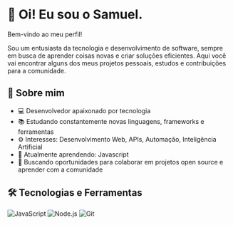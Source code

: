 # 👋 Oi! Eu sou o Samuel.

Bem-vindo ao meu perfil!

Sou um entusiasta da tecnologia e desenvolvimento de software, sempre em busca de aprender coisas novas e criar soluções eficientes. Aqui você vai encontrar alguns dos meus projetos pessoais, estudos e contribuições para a comunidade.

## 🚀 Sobre mim

- 💻 Desenvolvedor apaixonado por tecnologia
- 📚 Estudando constantemente novas linguagens, frameworks e ferramentas
- ⚙️ Interesses: Desenvolvimento Web, APIs, Automação, Inteligência Artificial
- 🌱 Atualmente aprendendo: Javascript
- 🎯 Buscando oportunidades para colaborar em projetos open source e aprender com a comunidade

## 🛠️ Tecnologias e Ferramentas

![JavaScript](https://img.shields.io/badge/JavaScript-F7DF1E?style=flat&logo=javascript&logoColor=black)
![Node.js](https://img.shields.io/badge/Node.js-339933?style=flat&logo=nodedotjs&logoColor=white)
![Git](https://img.shields.io/badge/Git-F05032?style=flat&logo=git&logoColor=white)

<!--
**Samuel-Ribeiro-del/Samuel-Ribeiro-del** is a ✨ _special_ ✨ repository because its `README.md` (this file) appears on your GitHub profile.

Here are some ideas to get you started:

- 🔭 I’m currently working on ...
- 🌱 I’m currently learning ...
- 👯 I’m looking to collaborate on ...
- 🤔 I’m looking for help with ...
- 💬 Ask me about ...
- 📫 How to reach me: ...
- 😄 Pronouns: ...
- ⚡ Fun fact: ...
-->
